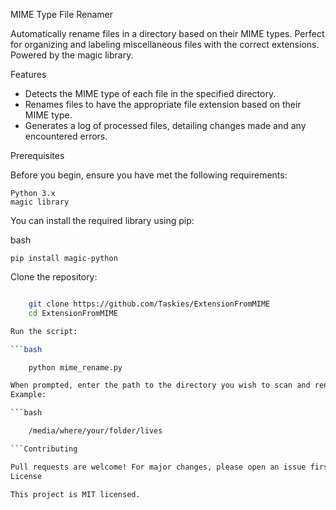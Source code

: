 MIME Type File Renamer

Automatically rename files in a directory based on their MIME types. Perfect for organizing and labeling miscellaneous files with the correct extensions. Powered by the magic library.

Features

- Detects the MIME type of each file in the specified directory.
- Renames files to have the appropriate file extension based on their MIME type.
- Generates a log of processed files, detailing changes made and any encountered errors.

Prerequisites

Before you begin, ensure you have met the following requirements:

    Python 3.x
    magic library

You can install the required library using pip:

bash

    pip install magic-python

Clone the repository:

```bash

    git clone https://github.com/Taskies/ExtensionFromMIME
    cd ExtensionFromMIME

Run the script:

```bash

    python mime_rename.py

When prompted, enter the path to the directory you wish to scan and rename files.
Example:

```bash

    /media/where/your/folder/lives

```Contributing

Pull requests are welcome! For major changes, please open an issue first to discuss what you'd like to change. Don't forget to update tests as appropriate.
License

This project is MIT licensed.
